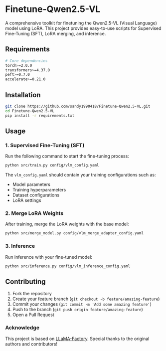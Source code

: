 # Finetune-Qwen2.5-VL

A comprehensive toolkit for finetuning the Qwen2.5-VL (Visual Language) model using LoRA. This project provides easy-to-use scripts for Supervised Fine-Tuning (SFT), LoRA merging, and inference.

## Requirements

```bash
# Core dependencies
torch>=2.0.0
transformers>=4.37.0
peft>=0.7.0
accelerate>=0.21.0
```

## Installation

```bash
git clone https://github.com/sandy1990418/Finetune-Qwen2.5-VL.git
cd Finetune-Qwen2.5-VL
pip install -r requirements.txt
```

## Usage

### 1. Supervised Fine-Tuning (SFT)

Run the following command to start the fine-tuning process:

```bash
python src/train.py config/vlm_config.yaml
```

The `vlm_config.yaml` should contain your training configurations such as:
- Model parameters
- Training hyperparameters
- Dataset configurations
- LoRA settings

### 2. Merge LoRA Weights

After training, merge the LoRA weights with the base model:

```bash
python src/merge_model.py config/vlm_merge_adapter_config.yaml
```

### 3. Inference

Run inference with your fine-tuned model:

```bash
python src/inference.py config/vlm_inference_config.yaml
```

## Contributing

1. Fork the repository
2. Create your feature branch (`git checkout -b feature/amazing-feature`)
3. Commit your changes (`git commit -m 'Add some amazing feature'`)
4. Push to the branch (`git push origin feature/amazing-feature`)
5. Open a Pull Request

### Acknowledge
This project is based on [LLaMA-Factory](https://github.com/hiyouga/LLaMA-Factory/tree/main). Special thanks to the original authors and contributors!

